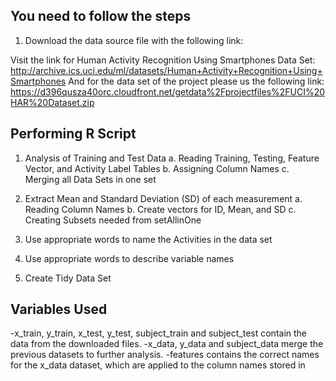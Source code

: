 ## You need to follow the steps

1. Download the data source file with the following link:

Visit the link for Human Activity Recognition Using Smartphones Data Set: http://archive.ics.uci.edu/ml/datasets/Human+Activity+Recognition+Using+Smartphones 
And for the data set of the project please us the following link: https://d396qusza40orc.cloudfront.net/getdata%2Fprojectfiles%2FUCI%20HAR%20Dataset.zip

## Performing R Script

1. Analysis of Training and Test Data
a. Reading Training, Testing, Feature Vector, and Activity Label Tables
b. Assigning Column Names
c. Merging all Data Sets in one set

2. Extract Mean and Standard Deviation (SD) of each measurement
a. Reading Column Names
b. Create vectors for ID, Mean, and SD
c. Creating Subsets needed from setAllinOne

3. Use appropriate words to name the Activities in the data set
4. Use appropriate words to describe variable names
5. Create Tidy Data Set

## Variables Used

-x_train, y_train, x_test, y_test, subject_train and subject_test contain the data from the downloaded files.
-x_data, y_data and subject_data merge the previous datasets to further analysis.
-features contains the correct names for the x_data dataset, which are applied to the column names stored in
